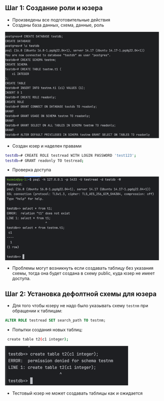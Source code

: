 ## Шаг 1: Создание роли и юзера
- Произведены все подготовительные действия
- Созданы база данных, схема, данные, роль

![prepare.png](prepare.png)

- Создан юзер и наделен правами
```bash
testdb=# CREATE ROLE testread WITH LOGIN PASSWORD 'test123';
testdb=# GRANT readonly TO testread;
```
- Проверка доступа

![check1.png](check1.png)
- Проблемы могут возникнуть если создавать таблицу без указания схемы, тогда она будет создана в схему public, куда юзер не имеет доступа.

## Шаг 2: Установка дефолтной схемы для юзера

- Для того чтобы юзеру не надо было указывать схему `testnm` при обращении к таблицам:
```sql
ALTER ROLE testread SET search_path TO testnm;
```

- Попытки создания новых таблиц:
```bash
 create table t2(c1 integer);
```

![check2.png](check2.png)

- Тестовый юзер не может создавать таблицы как и ожидается